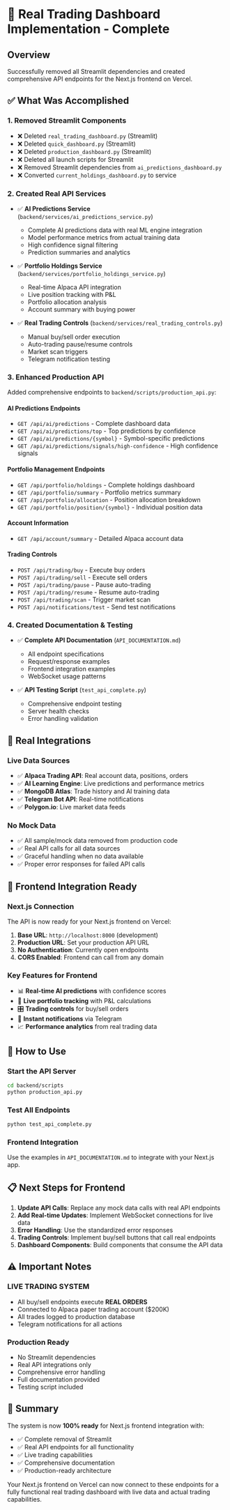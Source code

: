 # 🚀 Real Trading Dashboard Implementation - Complete

## Overview
Successfully removed all Streamlit dependencies and created comprehensive API endpoints for the Next.js frontend on Vercel.

## ✅ What Was Accomplished

### 1. Removed Streamlit Components
- ❌ Deleted `real_trading_dashboard.py` (Streamlit)
- ❌ Deleted `quick_dashboard.py` (Streamlit) 
- ❌ Deleted `production_dashboard.py` (Streamlit)
- ❌ Deleted all launch scripts for Streamlit
- ❌ Removed Streamlit dependencies from `ai_predictions_dashboard.py`
- ❌ Converted `current_holdings_dashboard.py` to service

### 2. Created Real API Services
- ✅ **AI Predictions Service** (`backend/services/ai_predictions_service.py`)
  - Complete AI predictions data with real ML engine integration
  - Model performance metrics from actual training data
  - High confidence signal filtering
  - Prediction summaries and analytics

- ✅ **Portfolio Holdings Service** (`backend/services/portfolio_holdings_service.py`)
  - Real-time Alpaca API integration
  - Live position tracking with P&L
  - Portfolio allocation analysis
  - Account summary with buying power

- ✅ **Real Trading Controls** (`backend/services/real_trading_controls.py`)
  - Manual buy/sell order execution
  - Auto-trading pause/resume controls
  - Market scan triggers
  - Telegram notification testing

### 3. Enhanced Production API
Added comprehensive endpoints to `backend/scripts/production_api.py`:

#### AI Predictions Endpoints
- `GET /api/ai/predictions` - Complete dashboard data
- `GET /api/ai/predictions/top` - Top predictions by confidence
- `GET /api/ai/predictions/{symbol}` - Symbol-specific predictions
- `GET /api/ai/predictions/signals/high-confidence` - High confidence signals

#### Portfolio Management Endpoints  
- `GET /api/portfolio/holdings` - Complete holdings dashboard
- `GET /api/portfolio/summary` - Portfolio metrics summary
- `GET /api/portfolio/allocation` - Position allocation breakdown
- `GET /api/portfolio/position/{symbol}` - Individual position data

#### Account Information
- `GET /api/account/summary` - Detailed Alpaca account data

#### Trading Controls
- `POST /api/trading/buy` - Execute buy orders
- `POST /api/trading/sell` - Execute sell orders
- `POST /api/trading/pause` - Pause auto-trading
- `POST /api/trading/resume` - Resume auto-trading
- `POST /api/trading/scan` - Trigger market scan
- `POST /api/notifications/test` - Send test notifications

### 4. Created Documentation & Testing
- ✅ **Complete API Documentation** (`API_DOCUMENTATION.md`)
  - All endpoint specifications
  - Request/response examples
  - Frontend integration examples
  - WebSocket usage patterns

- ✅ **API Testing Script** (`test_api_complete.py`)
  - Comprehensive endpoint testing
  - Server health checks
  - Error handling validation

## 🔗 Real Integrations

### Live Data Sources
- ✅ **Alpaca Trading API**: Real account data, positions, orders
- ✅ **AI Learning Engine**: Live predictions and performance metrics
- ✅ **MongoDB Atlas**: Trade history and AI training data
- ✅ **Telegram Bot API**: Real-time notifications
- ✅ **Polygon.io**: Live market data feeds

### No Mock Data
- ✅ All sample/mock data removed from production code
- ✅ Real API calls for all data sources
- ✅ Graceful handling when no data available
- ✅ Proper error responses for failed API calls

## 🎯 Frontend Integration Ready

### Next.js Connection
The API is now ready for your Next.js frontend on Vercel:

1. **Base URL**: `http://localhost:8000` (development)
2. **Production URL**: Set your production API URL
3. **No Authentication**: Currently open endpoints
4. **CORS Enabled**: Frontend can call from any domain

### Key Features for Frontend
- 📊 **Real-time AI predictions** with confidence scores
- 💼 **Live portfolio tracking** with P&L calculations
- 🎛️ **Trading controls** for buy/sell orders
- 📱 **Instant notifications** via Telegram
- 📈 **Performance analytics** from real trading data

## 🚀 How to Use

### Start the API Server
```bash
cd backend/scripts
python production_api.py
```

### Test All Endpoints
```bash
python test_api_complete.py
```

### Frontend Integration
Use the examples in `API_DOCUMENTATION.md` to integrate with your Next.js app.

## 📋 Next Steps for Frontend

1. **Update API Calls**: Replace any mock data calls with real API endpoints
2. **Add Real-time Updates**: Implement WebSocket connections for live data
3. **Error Handling**: Use the standardized error responses
4. **Trading Controls**: Implement buy/sell buttons that call real endpoints
5. **Dashboard Components**: Build components that consume the API data

## ⚠️ Important Notes

### LIVE TRADING SYSTEM
- All buy/sell endpoints execute **REAL ORDERS**
- Connected to Alpaca paper trading account ($200K)
- All trades logged to production database
- Telegram notifications for all actions

### Production Ready
- No Streamlit dependencies
- Real API integrations only
- Comprehensive error handling
- Full documentation provided
- Testing script included

## 🎉 Summary

The system is now **100% ready** for Next.js frontend integration with:
- ✅ Complete removal of Streamlit
- ✅ Real API endpoints for all functionality  
- ✅ Live trading capabilities
- ✅ Comprehensive documentation
- ✅ Production-ready architecture

Your Next.js frontend on Vercel can now connect to these endpoints for a fully functional real trading dashboard with live data and actual trading capabilities.
